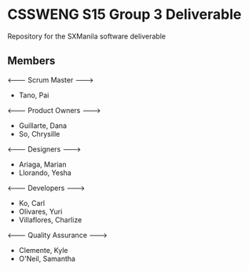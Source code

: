 # CSSWENG S15 Group 3 Deliverable

Repository for the SXManila software deliverable

## Members
  <--- Scrum Master --->
  - Tano, Pai

  <--- Product Owners --->
  - Guillarte, Dana
  - So, Chrysille
    
  <--- Designers --->
  - Ariaga, Marian
  - Llorando, Yesha
    
  <--- Developers --->
  - Ko, Carl
  - Olivares, Yuri
  - Villaflores, Charlize
    
  <--- Quality Assurance --->
  - Clemente, Kyle
  - O'Neil, Samantha
